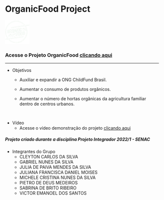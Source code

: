 # OrganicFood Project

![logo](https://raw.githubusercontent.com/JuliaMendes/organicFood/main/img/logo.png)

### Acesse o Projeto OrganicFood [clicando aqui](https://isorganicfood.netlify.app/)
------------------------------

* Objetivos
  * Auxiliar e expandir a ONG ChildFund Brasil.
  
  * Aumentar o consumo de produtos orgânicos.
  
  * Aumentar o número de hortas orgânicas da agricultura familiar dentro de centros urbanos.
<br>

* Vídeo
  * Acesse o vídeo demonstração do projeto [clicando aqui](https://youtu.be/pS-Y_RTcBvU)
##### Projeto criado durante a disciplina _Projeto Integrador 2022/1 - SENAC_ 
* Integrantes do Grupo
  * CLEYTON CARLOS DA SILVA
  * GABRIEL NUNES DA SILVA
  * JULIA DE PAIVA MENDES DA SILVA
  * JULIANA FRANCISCA DANIEL MOISES
  * MICHELE CRISTINA NUNES DA SILVA
  * PIETRO DE DEUS MEDEIROS
  * SABRINA DE BRITO RIBEIRO
  * VICTOR EMANOEL DOS SANTOS
